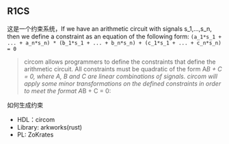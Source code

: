 ## R1CS
这是一个约束系统，If we have an arithmetic circuit with signals s_1,...,s_n, then we define a constraint as an equation of the following form:
`(a_1*s_1 + ... + a_n*s_n) * (b_1*s_1 + ... + b_n*s_n) + (c_1*s_1 + ... + c_n*s_n) = 0`
>circom allows programmers to define the constraints that define the arithmetic circuit. All constraints must be quadratic of the form A*B + C = 0,
>where A, B and C are linear combinations of signals. circom will apply some minor transformations on the defined constraints in order to meet the format A*B + C = 0:

如何生成约束
- HDL：circom
- Library: arkworks(rust)
- PL: ZoKrates